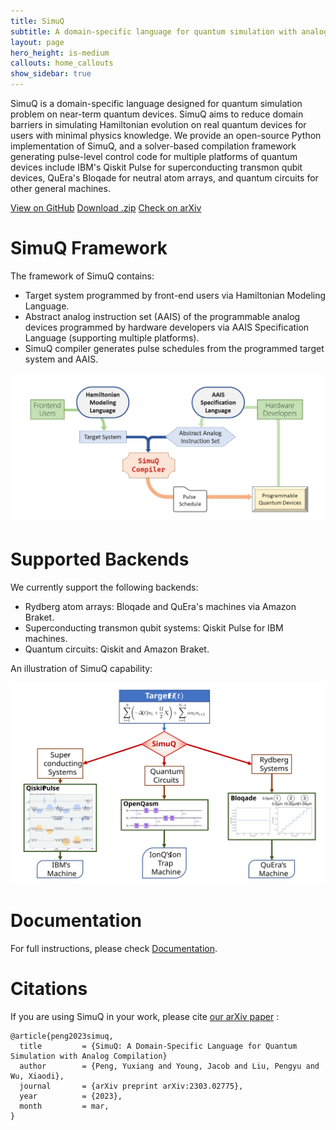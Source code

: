 ```yaml
---
title: SimuQ
subtitle: A domain-specific language for quantum simulation with analog compilation
layout: page
hero_height: is-medium
callouts: home_callouts
show_sidebar: true
---
```


SimuQ is a domain-specific language designed for quantum simulation problem on near-term quantum devices. SimuQ aims to reduce domain barriers in simulating Hamiltonian evolution on real quantum devices for users with minimal physics knowledge. We provide an open-source Python implementation of SimuQ, and a solver-based compilation framework generating pulse-level control code for multiple platforms of quantum devices include IBM's Qiskit Pulse for superconducting transmon qubit devices, QuEra's Bloqade for neutral atom arrays, and quantum circuits for other general machines.

<div class="has-text-centered">
<a href="https://github.com/PicksPeng/SimuQ" class="button is-primary">View on GitHub</a>
<a href="https://github.com/PicksPeng/SimuQ/archive/refs/heads/main.zip" class="button is-primary">Download .zip</a>
<a href="https://arxiv.org/abs/2303.02775" class="button is-primary">Check on arXiv</a>
</div>

# SimuQ Framework

The framework of SimuQ contains:
* Target system programmed by front-end users via Hamiltonian Modeling Language.
* Abstract analog instruction set (AAIS) of the programmable analog devices programmed by hardware developers via AAIS Specification Language (supporting multiple platforms).
* SimuQ compiler generates pulse schedules from the programmed target system and AAIS.

![SimuQ framework](img/framework.png)

# Supported Backends

We currently support the following backends:
* Rydberg atom arrays: Bloqade and QuEra's machines via Amazon Braket.
* Superconducting transmon qubit systems: Qiskit Pulse for IBM machines.
* Quantum circuits: Qiskit and Amazon Braket.

An illustration of SimuQ capability:

![SimuQ Illustration](img/simuq-illustration.svg)

# Documentation

For full instructions, please check [Documentation](/QWIRE/docs/).

# Citations

If you are using SimuQ in your work, please cite [our arXiv paper](https://arxiv.org/abs/2303.02775) :
```
@article{peng2023simuq,
  title         = {SimuQ: A Domain-Specific Language for Quantum Simulation with Analog Compilation}
  author        = {Peng, Yuxiang and Young, Jacob and Liu, Pengyu and Wu, Xiaodi},
  journal       = {arXiv preprint arXiv:2303.02775},
  year          = {2023},
  month         = mar,
}
```
